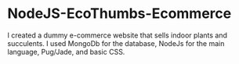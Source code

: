# NodeJS-EcoThumbs-Ecommerce

I created a dummy e-commerce website that sells indoor plants and succulents. I used MongoDb for the database, NodeJs for the main language, Pug/Jade, and basic CSS.
